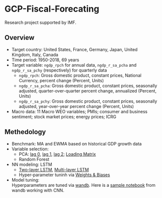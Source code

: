 # GCP-Fiscal-Forecating
Research project supported by IMF.

## Overview
* Target country: United States, France, Germany, Japan, United Kingdom, Italy, Canada
* Time period: 1950-2018, 69 years
* Target variable: `ngdp_rpch` for annual data, `ngdp_r_sa_pcha` and `ngdp_r_sa_pchy` (respectively) for quarterly data
  * `ngdp_rpch`: Gross domestic product, constant prices, National Currency, percent change (Percent, Units)
  * `ngdp_r_sa_pcha`: Gross domestic product, constant prices, seasonally adjusted, quarter-over-quarter percent change, annualized (Percent, Units)
  * `ngdp_r_sa_pchy`: Gross domestic product, constant prices, seasonally adjusted, year-over-year percent change (Percent, Units)
* Macro data: 11 Macro WEO variables; PMIs; consumer and business sentiment; stock market prices; energy prices; ICRG

## Methedology
* Benchmark: MA and EWMA based on historical GDP growth data
* Variable selection:
  * PCA: [lag 0](https://github.com/lingyixu/GCP-Fiscal-Forecating/blob/master/PCA_Macro_Factors.ipynb), [lag 1](https://github.com/lingyixu/GCP-Fiscal-Forecating/blob/master/PCA_Macro_Factors_lag1.ipynb), [lag 2](https://github.com/lingyixu/GCP-Fiscal-Forecating/blob/master/PCA_Macro_Factors_lag2.ipynb); [Loading Matrix](https://github.com/lingyixu/GCP-Fiscal-Forecating/blob/master/Macro_Factor_Loading_Matrix.png)
  * Random Forest
* NN modeling: LSTM
  * [Two-layer LSTM](https://github.com/lingyixu/GCP-Fiscal-Forecating/blob/master/LSTM_tuning.ipynb), [Multi-layer LSTM](https://github.com/lingyixu/GCP-Fiscal-Forecating/blob/master/Multilayer_LSTM_tuning.ipynb)
  * Hyper-parameter tuninh via [Weights & Biases](https://www.wandb.com/)
* Model tuning:   
Hyperparameters are tuned via [wandb](https://www.wandb.com/). Here is a [sample notebook](https://colab.research.google.com/drive/181GCGp36_75C2zm7WLxr9U2QjMXXoibt#scrollTo=aIhxl7glaJ5k) from wandb working with CNN.
